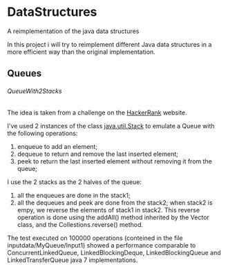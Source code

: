 # DataStructures
A reimplementation of the java data structures

In this project i will try to reimplement different Java data structures in a more efficient way than the original implementation.

## Queues

###### QueueWith2Stacks

The idea is taken from a challenge on the [HackerRank](https://www.hackerrank.com) website. 

I've used 2 instances of the class [java.util.Stack](https://docs.oracle.com/javase/7/docs/api/java/util/Stack.html) to emulate a Queue with
the following operations:
1. enqueue to add an element;
2. dequeue to return and remove the last inserted element;
3. peek to return the last inserted element without removing it from the queue;

I use the 2 stacks as the 2 halves of the queue:
1. all the enqueues are done in the stack1;
2. all the dequeues and peek are done from the stack2; when stack2 is empy, we reverse the elements of stack1 in stack2. 
This reverse operation is done using the addAll() method inherited by the Vector class, and the Collestions.reverse() method.

The test executed on 100000 operations (conteined in the file inputdata/MyQueue/Input1) showed a performance comparable to 
ConcurrentLinkedQueue, LinkedBlockingDeque, LinkedBlockingQueue and LinkedTransferQueue java 7 implementations.
